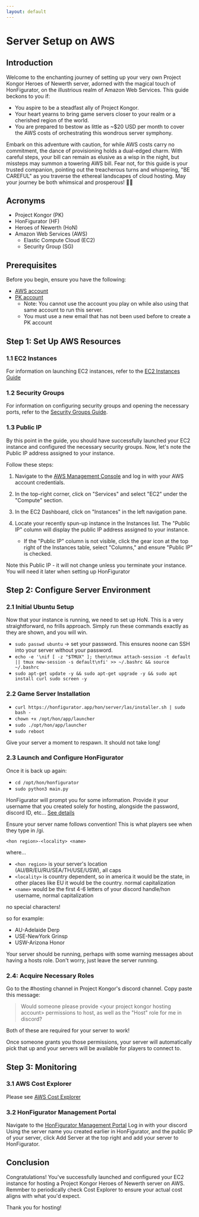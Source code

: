 ```yaml
---
layout: default
---
```


# Server Setup on AWS

## Introduction

Welcome to the enchanting journey of setting up your very own Project Kongor Heroes of Newerth server, adorned with the magical touch of HonFigurator, on the illustrious realm of Amazon Web Services. This guide beckons to you if:

- You aspire to be a steadfast ally of Project Kongor.
- Your heart yearns to bring game servers closer to your realm or a cherished region of the world.
- You are prepared to bestow as little as ~$20 USD per month to cover the AWS costs of orchestrating this wondrous server symphony.

Embark on this adventure with caution, for while AWS costs carry no commitment, the dance of provisioning holds a dual-edged charm. With careful steps, your bill can remain as elusive as a wisp in the night, but missteps may summon a towering AWS bill. Fear not, for this guide is your trusted companion, pointing out the treacherous turns and whispering, "BE CAREFUL" as you traverse the ethereal landscapes of cloud hosting. May your journey be both whimsical and prosperous! 🚀🔮

## Acronyms

- Project Kongor (PK)
- HonFigurator (HF)
- Heroes of Newerth (HoN)
- Amazon Web Services (AWS)
  - Elastic Compute Cloud (EC2)
  - Security Group (SG)

## Prerequisites

Before you begin, ensure you have the following:

- [AWS account](/Honfigurator-Golden-Path/docs/aws-account.md)
- [PK account](/Honfigurator-Golden-Path/docs/project-kongor-account.md)
  - Note: You cannot use the account you play on while also using that same account to run this server.
  - You must use a new email that has not been used before to create a PK account

## Step 1: Set Up AWS Resources

### 1.1 EC2 Instances

For information on launching EC2 instances, refer to the [EC2 Instances Guide](/docs/ec2-instances.md)

### 1.2 Security Groups

For information on configuring security groups and opening the necessary ports, refer to the [Security Groups Guide](/docs/security-groups.md).

### 1.3 Public IP

By this point in the guide, you should have successfully launched your EC2 instance and configured the necessary security groups. Now, let's note the Public IP address assigned to your instance.

Follow these steps:

1. Navigate to the [AWS Management Console](https://aws.amazon.com/) and log in with your AWS account credentials.

2. In the top-right corner, click on "Services" and select "EC2" under the "Compute" section.

3. In the EC2 Dashboard, click on "Instances" in the left navigation pane.

4. Locate your recently spun-up instance in the Instances list. The "Public IP" column will display the public IP address assigned to your instance.

   - If the "Public IP" column is not visible, click the gear icon at the top right of the Instances table, select "Columns," and ensure "Public IP" is checked.

Note this Public IP - it will not change unless you terminate your instance. You will need it later when setting up HonFigurator

## Step 2: Configure Server Environment

### 2.1 Initial Ubuntu Setup

Now that your instance is running, we need to set up HoN. This is a very straightforward, no frills approach. Simply run these commands exactly as they are shown, and you will win.

- `sudo passwd ubuntu` -> set your password. This ensures noone can SSH into your server without your password.
- `echo -e '\nif [ -z "$TMUX" ]; then\ntmux attach-session -t default || tmux new-session -s default\nfi' >> ~/.bashrc && source ~/.bashrc`
- `sudo apt-get update -y && sudo apt-get upgrade -y && sudo apt install curl sudo screen -y`

### 2.2 Game Server Installation

- `curl https://honfigurator.app/hon/server/las/installer.sh | sudo bash -`
- `chown +x /opt/hon/app/launcher`
- `sudo ./opt/hon/app/launcher`
- `sudo reboot`

Give your server a moment to respawn. It should not take long!

### 2.3 Launch and Configure HonFigurator

Once it is back up again:

- `cd /opt/hon/honfigurator`
- `sudo python3 main.py`

HonFigurator will prompt you for some information. Provide it your username that you created solely for hosting, alongside the password, discord ID, etc...
[See details](https://github.com/HoNfigurator/HoNfigurator-Central)

Ensure your server name follows convention! This is what players see when they type in /gi.

`<hon region>-<locality> <name>`

where...

- `<hon region>` is your server's location (AU/BR/EU/RU/SEA/TH/USE/USW), all caps
- `<locality>` is country dependent, so in america it would be the state, in other places like EU it would be the country. normal capitalization
- `<name>` would be the first 4-6 letters of your discord handle/hon username, normal capitalization

no special characters!

so for example:

- AU-Adelaide Derp
- USE-NewYork Grinsp
- USW-Arizona Honor

Your server should be running, perhaps with some warning messages about having a hosts role. Don't worry, just leave the server running.

### 2.4: Acquire Necessary Roles

Go to the #hosting channel in Project Kongor's discord channel. Copy paste this message:

> Would someone please provide \<your project kongor hosting account\> permissions to host, as well as the "Host" role for me in discord?

Both of these are required for your server to work!

Once someone grants you those permissions, your server will automatically pick that up and your servers will be available for players to connect to.

## Step 3: Monitoring

### 3.1 AWS Cost Explorer

Please see [AWS Cost Explorer](/Honfigurator-Golden-Path/docs/aws-cost-explorer.md)

### 3.2 HonFigurator Management Portal

Navigate to the [HonFigurator Management Portal](https://management.honfigurator.app/login)
Log in with your discord
Using the server name you created earlier in HonFigurator, and the public IP of your server, click Add Server at the top right and add your server to HonFigurator.

## Conclusion

Congratulations! You've successfully launched and configured your EC2 instance for hosting a Project Kongor Heroes of Newerth server on AWS.
Remmber to periodically check Cost Explorer to ensure your actual cost aligns with what you'd expect.

Thank you for hosting!

